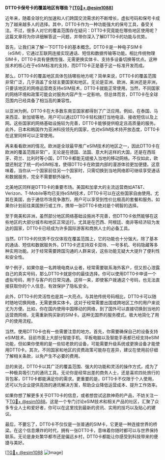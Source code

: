 **DTT0卡保号卡的覆盖地区有哪些？[[TG💪+ @esim1088](https://t.me/s/esim1088)]**

近年来，随着全球化的加速和人们跨国交流需求的不断增长，虚拟号码和保号卡成为了越来越多人的选择。其中，DTT0卡作为一种功能强大的保号工具，备受关注。不过，很多人对它的覆盖范围存在疑问：DTT0卡究竟能在哪些地区使用呢？这篇文章将为你详细解答这一问题，并带你深入了解DTT0卡的功能与优势。

首先，让我们来了解一下DTT0卡的基本概念。DTT0卡是一种电子SIM卡（eSIM），它通过互联网连接实现通话、短信和数据传输等功能。相比传统物理SIM卡，DTT0卡具有便携性强、无需更换实体卡、支持多设备切换等优点。这种技术的核心在于eSIM标准的支持，而DTT0卡正是基于这一标准开发而成。

那么，DTT0卡的覆盖地区具体包括哪些地方呢？简单来说，DTT0卡的覆盖范围非常广泛，几乎涵盖了全球主要国家和地区。无论是亚洲、欧洲、美洲还是非洲，只要该地区的网络运营商支持eSIM技术，DTT0卡就能正常使用。当然，不同国家的网络环境和政策可能会对服务内容产生一定影响，但总体而言，DTT0卡在全球范围内已经具备了相当高的兼容性。

以亚洲为例，DTT0卡在大多数东南亚国家都得到了广泛应用。例如，在泰国、马来西亚、新加坡等地，用户可以通过DTT0卡轻松拨打当地电话、接收短信以及上网。这些国家的网络基础设施较为完善，DTT0卡能够提供稳定且高质量的服务。此外，日本和韩国作为亚洲科技领先的国家，也对eSIM技术持开放态度，DTT0卡在这里同样可以正常使用。

再来看看欧洲的情况。欧洲是全球最早推广eSIM技术的地区之一，因此DTT0卡在欧洲的覆盖范围非常广。无论是在德国、法国、意大利这样的大国，还是在西班牙、荷兰、比利时等小国，DTT0卡都能无缝接入当地的移动网络。不仅如此，欧盟还制定了统一的eSIM标准，使得DTT0卡在欧盟内部的漫游体验更加便捷。这意味着，当你从一个国家前往另一个国家时，只需切换到当地网络即可继续享受通话和数据服务，完全不需要额外操作。

北美地区同样是DTT0卡的重要市场。美国和加拿大的主流运营商如AT&T、Verizon、T-Mobile等均已支持eSIM技术，DTT0卡可以在这些国家自由使用。尤其在美国，由于通信市场竞争激烈，用户可以享受到性价比极高的套餐和服务。如果你计划前往美国旅行或工作，携带一张DTT0卡绝对是个明智的选择。

至于南美和非洲，虽然部分地区网络基础设施尚不完善，但DTT0卡依然能够在这些地区的大部分城市和地区正常运行。尤其是在巴西、阿根廷、南非等经济较为发达的国家，DTT0卡已经成为许多国际游客和商旅人士的必备工具。

当然，DTT0卡的优势不仅仅体现在覆盖范围上，它的功能也十分强大。除了基本的通话、短信和数据服务外，DTT0卡还支持双卡双待、一号多机、号码隐藏等多种实用功能。对于经常需要跨国沟通的人群来说，这些功能无疑大大提升了便利性和安全性。

举个例子，如果你是一名跨境电商从业者，经常需要联系海外客户，但又担心泄露自己的真实号码，那么DTT0卡就是你的最佳选择。你可以使用DTT0卡申请一个虚拟号码，用于与客户的日常沟通。这样一来，即使客户拨通这个号码，也无法直接获取你的个人信息，有效保护了隐私安全。

此外，DTT0卡的灵活性也是其一大亮点。与其他传统号码相比，DTT0卡可以随时随地切换网络，无需更换实体卡。这对于经常需要出国或跨地区工作的用户来说尤为方便。比如，你在国内使用中国移动的网络，到了国外可以直接切换到当地的运营商网络，无需重新购买新的SIM卡。这种无国界的服务模式，极大地简化了用户的使用流程。

当然，使用DTT0卡也有一些需要注意的地方。首先，你需要确保自己的设备支持eSIM技术。目前市面上大部分智能手机、平板电脑以及智能手表都已经支持eSIM功能，但如果你使用的是一些较老款的设备，可能需要升级系统或更换设备才能使用DTT0卡。其次，不同国家和地区的资费政策可能存在差异，建议在使用前仔细了解相关条款，以免产生不必要的费用。

总的来说，DTT0卡以其广泛的覆盖范围、强大的功能和灵活的操作方式，成为了一种极具吸引力的通讯工具。无论你是经常出差的商务人士，还是喜欢四处旅行的背包客，DTT0卡都能满足你的需求。更重要的是，DTT0卡不仅限于个人使用，还可以为企业提供高效的通讯解决方案，帮助企业降低运营成本、提升工作效率。

如果你想了解更多关于DTT0卡的信息，或者想尝试这款神奇的产品，不妨关注一下[TG💪+ @esim1088](https://t.me/s/esim1088)。这是一个专门讨论eSIM技术和相关产品的社区，汇聚了众多专业人士和爱好者，你可以在这里找到最新的资讯、实用的技巧以及贴心的建议。

最后，不要忘了，DTT0卡不仅仅是一张普通的SIM卡，它更是一种连接世界的桥梁。在这个信息爆炸的时代，拥有一张DTT0卡，意味着你随时都可以与世界保持联系。无论是身处繁华都市还是偏远乡村，DTT0卡都能让你感受到科技带来的便捷与美好。

[[TG💪+ @esim1088](https://t.me/s/esim1088) ![Image](https://i.postimg.cc/4NQfJmqS/Snipaste-2025-05-13-00-14-12.png)]